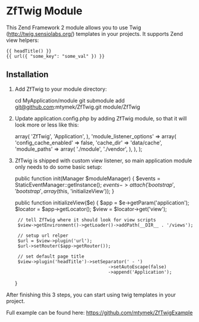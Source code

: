 ZfTwig Module
=============

This Zend Framework 2 module allows you to use Twig (http://twig.sensiolabs.org/) templates in your projects.
It supports Zend view helpers:

    {{ headTitle() }}
    {{ url({ "some_key": "some_val" }) }}

Installation
------------

1. Add ZfTwig to your module directory:


    cd MyApplication/module
    git submodule add git@github.com:mtymek/ZfTwig.git module/ZfTwig

2. Update application.config.php by adding ZfTwig module, so that it will look more or less like this:


    <?php
    return array(
        'modules' => array(
            'ZfTwig',
            'Application',
        ),
    'module_listener_options' => array(
            'config_cache_enabled' => false,
            'cache_dir'            => 'data/cache',
            'module_paths' => array(
                './module',
                './vendor',
            ),
        ),
    );

3. ZfTwig is shipped with custom view listener, so main application module only needs to do
some basic setup:


    public function init(Manager $moduleManager)
    {
        $events = StaticEventManager::getInstance();
        $events->attach('bootstrap', 'bootstrap', array($this, 'initializeView'));
    }

    public function initializeView($e)
    {
        $app          = $e->getParam('application');
        $locator      = $app->getLocator();
        $view         = $locator->get('view');

        // tell ZfTwig where it should look for view scripts
        $view->getEnvironment()->getLoader()->addPath(__DIR__ . '/views');

        // setup url relper
        $url = $view->plugin('url');
        $url->setRouter($app->getRouter());

        // set default page title
        $view->plugin('headTitle')->setSeparator(' - ')
                                          ->setAutoEscape(false)
                                          ->append('Application');
    }


After finishing this 3 steps, you can start using twig templates in your project.

Full example can be found here: https://github.com/mtymek/ZfTwigExample
